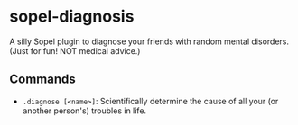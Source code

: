 # sopel-diagnosis

A silly Sopel plugin to diagnose your friends with random mental disorders.
(Just for fun! NOT medical advice.)

## Commands

- `.diagnose [<name>]`: Scientifically determine the cause of all your (or
  another person's) troubles in life.
